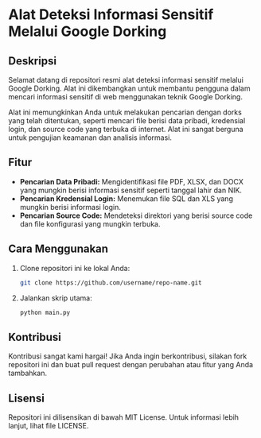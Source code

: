 # Alat Deteksi Informasi Sensitif Melalui Google Dorking

## Deskripsi
Selamat datang di repositori resmi alat deteksi informasi sensitif melalui Google Dorking. Alat ini dikembangkan untuk membantu pengguna dalam mencari informasi sensitif di web menggunakan teknik Google Dorking. 

Alat ini memungkinkan Anda untuk melakukan pencarian dengan dorks yang telah ditentukan, seperti mencari file berisi data pribadi, kredensial login, dan source code yang terbuka di internet. Alat ini sangat berguna untuk pengujian keamanan dan analisis informasi.

## Fitur
- **Pencarian Data Pribadi:** Mengidentifikasi file PDF, XLSX, dan DOCX yang mungkin berisi informasi sensitif seperti tanggal lahir dan NIK.
- **Pencarian Kredensial Login:** Menemukan file SQL dan XLS yang mungkin berisi informasi login.
- **Pencarian Source Code:** Mendeteksi direktori yang berisi source code dan file konfigurasi yang mungkin terbuka.

## Cara Menggunakan
1. Clone repositori ini ke lokal Anda:
    ```bash
    git clone https://github.com/username/repo-name.git
    ```
2. Jalankan skrip utama:
    ```bash
    python main.py
    ```

## Kontribusi
Kontribusi sangat kami hargai! Jika Anda ingin berkontribusi, silakan fork repositori ini dan buat pull request dengan perubahan atau fitur yang Anda tambahkan.

## Lisensi
Repositori ini dilisensikan di bawah MIT License. Untuk informasi lebih lanjut, lihat file LICENSE.
